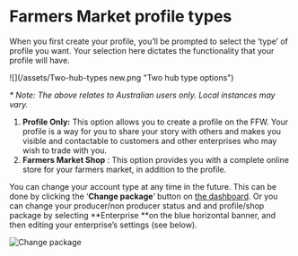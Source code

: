 # Farmers Market profile types

When you first create your profile, you’ll be prompted to select the ‘type’ of profile you want. Your selection here dictates the functionality that your profile will have.

![](/assets/Two-hub-types new.png "Two hub type options")

_\* Note: The above relates to Australian users only. Local instances may vary._

1. **Profile Only:**
    This option allows you to create a profile on the FFW. Your profile is a way for you to share your story with others and makes you visible and contactable to customers and other enterprises who may wish to trade with you.
2. **Farmers Market Shop**
   : This option provides you with a complete online store for your farmers market, in addition to the profile.

You can change your account type at any time in the future. This can be done by clicking the ‘**Change package**‘ button on [the dashboard](/the-dashboard.md). Or you can change your producer/non producer status and and profile/shop package by selecting **Enterprise **on the blue horizontal banner, and then editing your enterprise’s settings \(see below\).

![](https://openfoodnetwork.org/wp-content/uploads/2015/05/Change-package.png "Change package")

